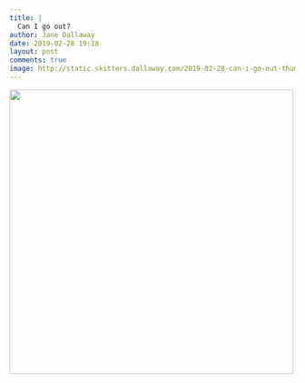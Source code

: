 ```yaml
---
title: |
  Can I go out?
author: Jane Dallaway
date: 2019-02-28 19:18
layout: post
comments: true
image: http://static.skitters.dallaway.com/2019-02-28-can-i-go-out-thumb-1-IMG-1292.JPG
---
```


<div>
        <a href="http://static.skitters.dallaway.com/2019-02-28-can-i-go-out-fullsize-1-IMG-1292.JPG">
          <img src="http://static.skitters.dallaway.com/2019-02-28-can-i-go-out-thumb-1-IMG-1292.JPG" width="500" height="500"/>
        </a>
      </div>


  
      